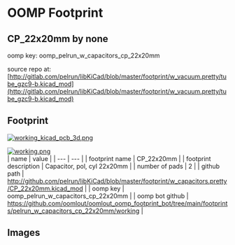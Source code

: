 # OOMP Footprint  
## CP_22x20mm  by none  
  
oomp key: oomp_pelrun_w_capacitors_cp_22x20mm  
  
source repo at: [http://gitlab.com/pelrun/libKiCad/blob/master/footprint/w_vacuum.pretty/tube_gzc9-b.kicad_mod](http://gitlab.com/pelrun/libKiCad/blob/master/footprint/w_vacuum.pretty/tube_gzc9-b.kicad_mod)  
## Footprint  
  
[![working_kicad_pcb_3d.png](working_kicad_pcb_3d_600.png)](working_kicad_pcb_3d.png)  
  
[![working.png](working_600.png)](working.png)  
| name | value | 
| --- | --- | 
| footprint name | CP_22x20mm | 
| footprint description | Capacitor, pol, cyl 22x20mm | 
| number of pads | 2 | 
| github path | http://github.com/pelrun/libKiCad/blob/master/footprint/w_capacitors.pretty/CP_22x20mm.kicad_mod | 
| oomp key | oomp_pelrun_w_capacitors_cp_22x20mm | 
| oomp bot github | https://github.com/oomlout/oomlout_oomp_footprint_bot/tree/main/footprints/pelrun_w_capacitors_cp_22x20mm/working | 
## Images  
